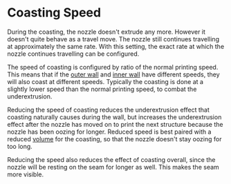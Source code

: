 Coasting Speed
====
During the coasting, the nozzle doesn't extrude any more. However it doesn't quite behave as a travel move. The nozzle still continues travelling at approximately the same rate. With this setting, the exact rate at which the nozzle continues travelling can be configured.

The speed of coasting is configured by ratio of the normal printing speed. This means that if the [outer wall](../speed/speed_wall_0.md) and [inner wall](../speed/speed_wall_x.md) have different speeds, they will also coast at different speeds. Typically the coasting is done at a slightly lower speed than the normal printing speed, to combat the underextrusion.

Reducing the speed of coasting reduces the underextrusion effect that coasting naturally causes during the wall, but increases the underextrusion effect after the nozzle has moved on to print the next structure because the nozzle has been oozing for longer. Reduced speed is best paired with a reduced [volume](coasting_volume.md) for the coasting, so that the nozzle doesn't stay oozing for too long.

Reducing the speed also reduces the effect of coasting overall, since the nozzle will be resting on the seam for longer as well. This makes the seam more visible.